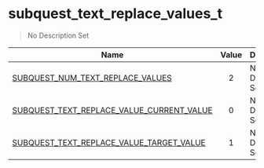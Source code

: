# subquest_text_replace_values_t
> No Description Set

Name|Value|Description|Client
--|:--:|--|:--:
[SUBQUEST_NUM_TEXT_REPLACE_VALUES](SUBQUEST_NUM_TEXT_REPLACE_VALUES)|2|No Description Set|❌
[SUBQUEST_TEXT_REPLACE_VALUE_CURRENT_VALUE](SUBQUEST_TEXT_REPLACE_VALUE_CURRENT_VALUE)|0|No Description Set|❌
[SUBQUEST_TEXT_REPLACE_VALUE_TARGET_VALUE](SUBQUEST_TEXT_REPLACE_VALUE_TARGET_VALUE)|1|No Description Set|❌
